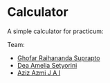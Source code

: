 # Calculator

A simple calculator for practicum:

Team:
- [Ghofar Raihananda Suprapto](https://github.com/ghofars302)
- [Dea Amelia Setyorini](https://github.com/deaamelias)
- [Aziz Azmi J A I](https://github.com/AzizAzmiJ-A-I)